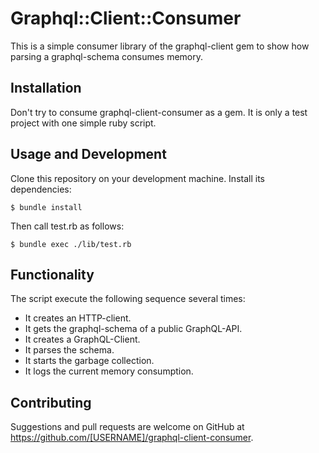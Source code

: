 # Graphql::Client::Consumer
This is a simple consumer library of the graphql-client gem to show how parsing a graphql-schema consumes memory.

## Installation
Don't try to consume graphql-client-consumer as a gem. It is only a test project with one simple ruby script.

## Usage and Development
Clone this repository on your development machine.
Install its dependencies:

    $ bundle install

Then call test.rb as follows:

    $ bundle exec ./lib/test.rb

## Functionality
The script execute the following sequence several times:
* It creates an HTTP-client.
* It gets the graphql-schema of a public GraphQL-API.
* It creates a GraphQL-Client.
* It parses the schema.
* It starts the garbage collection.
* It logs the current memory consumption.

## Contributing
Suggestions and pull requests are welcome on GitHub at https://github.com/[USERNAME]/graphql-client-consumer.

